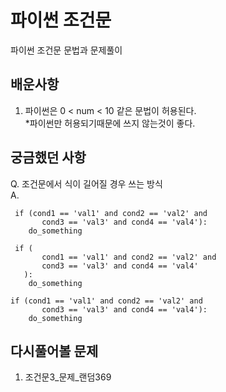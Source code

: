 # 파이썬 조건문
파이썬 조건문 문법과 문제풀이

## 배운사항
1. 파이썬은 0 < num < 10 같은 문법이 허용된다.  
*파이썬만 허용되기때문에 쓰지 않는것이 좋다.

## 궁금했던 사항
Q. 조건문에서 식이 길어질 경우 쓰는 방식  
A.  
<pre><code> if (cond1 == 'val1' and cond2 == 'val2' and 
       cond3 == 'val3' and cond4 == 'val4'):
    do_something </code></pre>
<pre><code> if (   
       cond1 == 'val1' and cond2 == 'val2' and 
       cond3 == 'val3' and cond4 == 'val4'
   ):
    do_something

if (cond1 == 'val1' and cond2 == 'val2' and 
       cond3 == 'val3' and cond4 == 'val4'):
    do_something </code></pre>
## 다시풀어볼 문제
1. 조건문3_문제_랜덤369